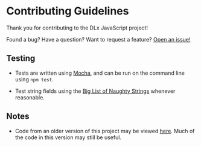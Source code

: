 # Contributing Guidelines

Thank you for contributing to the DLx JavaScript project!

Found a bug? Have a question? Want to request a feature? [Open an issue!][new-issue]

## Testing

* Tests are written using [Mocha][Mocha], and can be run on the command line using `npm test`.

* Test string fields using the [Big List of Naughty Strings][BLNS] whenever reasonable.

## Notes

* Code from an older version of this project may be viewed [here][old-code]. Much of the code in this version may still be useful.

[BLNS]:      https://www.npmjs.com/package/big-list-of-naughty-strings
[Mocha]:     https://mochajs.org/
[old-code]:  https://github.com/digitallinguistics/javascript/tree/0326ceef826573c5a90d99359fdd9e4e39c77fb3/archive
[new-issue]: https://github.com/dwhieb/utilities/issues/new
